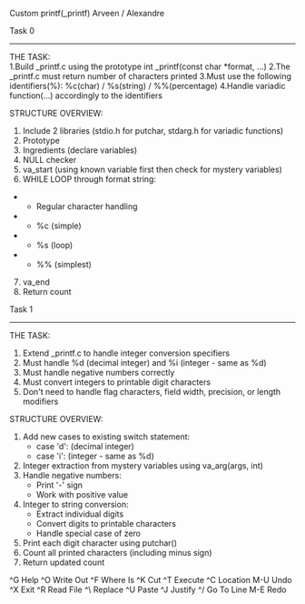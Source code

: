 Custom printf(_printf)
Arveen / Alexandre


Task 0
******

THE TASK:  
1.Build _printf.c using the prototype int _printf(const char *format, ...) 
2.The _printf.c must return number of characters printed 
3.Must use the following identifiers(%): %c(char) / %s(string) / %%(percentage)
4.Handle variadic function(...) accordingly to the identifiers

STRUCTURE OVERVIEW:
 1. Include 2 libraries (stdio.h for putchar, stdarg.h for variadic functions)
 2. Prototype
 3. Ingredients (declare variables)
 4. NULL checker
 5. va_start (using known variable first then check for mystery variables)
 6. WHILE LOOP through format string:
 *    - Regular character handling
 *    - %c (simple)
 *    - %s (loop)
 *    - %% (simplest)
 7. va_end
 8. Return count
                                          

Task 1
**********

THE TASK:  
1. Extend _printf.c to handle integer conversion specifiers
2. Must handle %d (decimal integer) and %i (integer - same as %d)
3. Must handle negative numbers correctly
4. Must convert integers to printable digit characters
5. Don't need to handle flag characters, field width, precision, or length modifiers

STRUCTURE OVERVIEW:
 1. Add new cases to existing switch statement:
    - case 'd': (decimal integer)
    - case 'i': (integer - same as %d)
 2. Integer extraction from mystery variables using va_arg(args, int)
 3. Handle negative numbers:
    - Print '-' sign
    - Work with positive value
 4. Integer to string conversion:
    - Extract individual digits
    - Convert digits to printable characters
    - Handle special case of zero
 5. Print each digit character using putchar()
 6. Count all printed characters (including minus sign)
 7. Return updated count



^G Help       ^O Write Out  ^F Where Is   ^K Cut        ^T Execute    ^C Location   M-U Undo
^X Exit       ^R Read File  ^\ Replace    ^U Paste      ^J Justify    ^/ Go To Line M-E Redo
